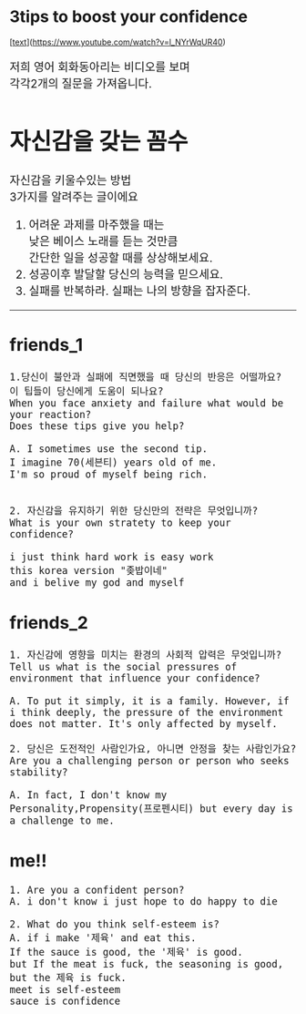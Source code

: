 # 3tips to boost your confidence

[[text](https://www.youtube.com/watch?v=l_NYrWqUR40)](https://www.youtube.com/watch?v=l_NYrWqUR40)

<div style="font-size: 20px">

저희 영어 회화동아리는 비디오를 보며<br> 각각2개의 질문을 가져옵니다.

# 자신감을 갖는 꼼수

자신감을 키울수있는 방법<br> 3가지를 알려주는 글이에요

1. 어려운 과제를 마주했을 때는<br> 낮은 베이스 노래를 듣는 것만큼<br> 간단한 일을 성공할 때를 상상해보세요.
2. 성공이후 발달할 당신의 능력을 믿으세요.
3. 실패를 반복하라. 실패는 나의 방향을 잡자준다.

---

## friends_1

```
1.당신이 불안과 실패에 직면했을 때 당신의 반응은 어떨까요?
이 팁들이 당신에게 도움이 되나요?
When you face anxiety and failure what would be your reaction?
Does these tips give you help?

A. I sometimes use the second tip.
I imagine 70(세븐티) years old of me.
I'm so proud of myself being rich.


2. 자신감을 유지하기 위한 당신만의 전략은 무엇입니까?
What is your own stratety to keep your confidence?

i just think hard work is easy work
this korea version "좆밥이네"
and i belive my god and myself
```

## friends_2

```
1. 자신감에 영향을 미치는 환경의 사회적 압력은 무엇입니까?
Tell us what is the social pressures of environment that influence your confidence?

A. To put it simply, it is a family. However, if i think deeply, the pressure of the environment does not matter. It's only affected by myself.

2. 당신은 도전적인 사람인가요, 아니면 안정을 찾는 사람인가요?
Are you a challenging person or person who seeks stability?

A. In fact, I don't know my Personality,Propensity(프로펜시티) but every day is a challenge to me.
```

## me!!

```
1. Are you a confident person?
A. i don't know i just hope to do happy to die

2. What do you think self-esteem is?
A. if i make '제육' and eat this.
If the sauce is good, the '제육' is good.
but If the meat is fuck, the seasoning is good, but the 제육 is fuck.
meet is self-esteem
sauce is confidence


```

</div>
